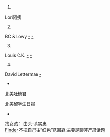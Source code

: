 
1.
Lori阿姨

2.
BC & Lowy
[-](http://forgetfulbc.blogspot.com/2017/01/mom.html#老媽用34秒解釋當媽媽是怎麼一回事)
[-](https://www.youtube.com/watch?v=VOIKwyJpwPM&list=RDVOIKwyJpwPM#Youtube-BC&Lowy-解释-女生)

3.
Louis C.K.
[-](https://www.youtube.com/watch?v=rrur2q1ZDF0)
[-](https://www.youtube.com/watch?v=ycDdHDD2zfc)

4.
David Letterman
[-](https://www.letscorp.net/archives/119668#某种程度上，知道它的疯狂程度-才不会受到它的干扰。才能确定由头-而不用看细节。我的由头就是由头-寻开心-条件限制-看先做什么-做一个休闲时光easyToGetAlongWith的人#======thisisMe.WheniThinkitstooDangrous,IStepAside.=======够狠，12岁小孩的意图:不分析你的意图，你可能烦到我-我就防着你，就这么简单。---避开了烦人的人而后会自然而然地形成交往圈子，再烦人就再踢出去一个)

-

北美吐槽君

北美留学生日报

-

找女孩：
由头-真实惠<br>
[Finder](https://github.com/7900ms/000nottheater_deserted_systemlibrary/blob/master/supplementary/term-Finder.md) 不把自己往“红色”范围靠:主要是聊非严肃话题<br>

